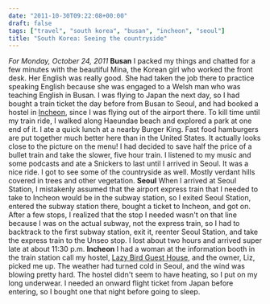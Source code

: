 ```yaml
---
date: "2011-10-30T09:22:08+00:00"
draft: false
tags: ["travel", "south korea", "busan", "incheon", "seoul"]
title: "South Korea: Seeing the countryside"
---
```

*For Monday, October 24, 2011* **Busan** I packed my things and chatted for a few minutes with the beautiful Mina, the Korean girl who worked the front desk. Her English was really good. She had taken the job there to practice speaking English because she was engaged to a Welsh man who was teaching English in Busan. I was flying to Japan the next day, so I had bought a train ticket the day before from Busan to Seoul, and had booked a hostel in [Incheon](http://g.co/maps/sxsq2), since I was flying out of the airport there. To kill time until my train ride, I walked along Haeundae beach and explored a park at one end of it. I ate a quick lunch at a nearby Burger King. Fast food hamburgers are put together much better here than in the United States. It actually looks close to the picture on the menu! I had decided to save half the price of a bullet train and take the slower, five hour train. I listened to my music and some podcasts and ate a Snickers to last until I arrived in Seoul. It was a nice ride. I got to see some of the countryside as well. Mostly verdant hills covered in trees and other vegetation. **Seoul** When I arrived at Seoul Station, I mistakenly assumed that the airport express train that I needed to take to Incheon would be in the subway station, so I exited Seoul Station, entered the subway station there, bought a ticket to Incheon, and got on. After a few stops, I realized that the stop I needed wasn't on that line because I was on the actual subway, not the express train, so I had to backtrack to the first subway station, exit it, reenter Seoul Station, and take the express train to the Unseo stop. I lost about two hours and arrived super late at about 11:30 p.m. **Incheon** I had a woman at the information booth in the train station call my hostel, [Lazy Bird Guest House](http://www.hostelworld.com/hosteldetails.php/Lazy-Bird-Guest-House/Incheon/47579?sc_sau=prfs), and the owner, Liz, picked me up. The weather had turned cold in Seoul, and the wind was blowing pretty hard. The hostel didn't seem to have heating, so I put on my long underwear. I needed an onward flight ticket from Japan before entering, so I bought one that night before going to sleep.

